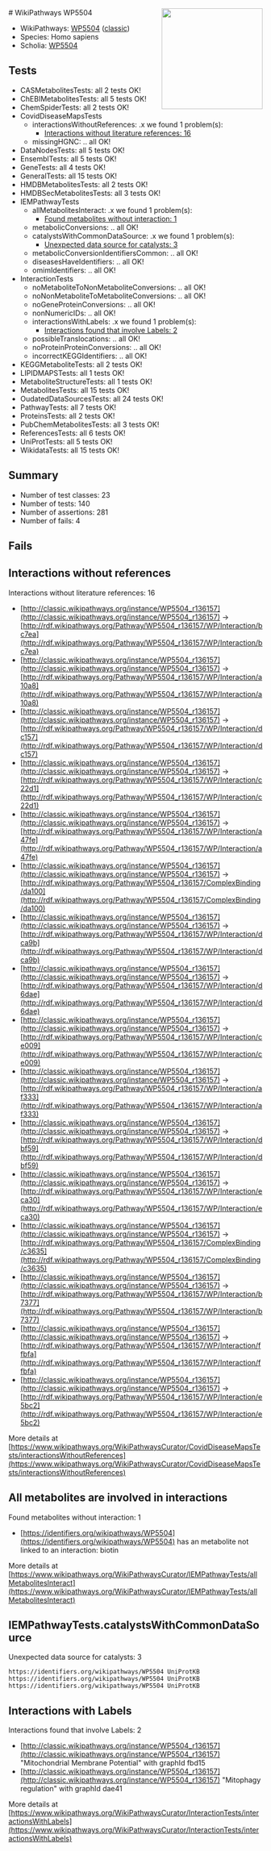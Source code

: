 <img style="float: right; width: 200px" src="https://cms-assets.nporadio.nl/npo3fm/NPO-Serious-Request-Logo-Groen-Ik-Steun-RGB.png" />
# WikiPathways WP5504

* WikiPathways: [WP5504](https://wikipathways.org/pathways/WP5504) ([classic](https://classic.wikipathways.org/instance/WP5504))
* Species: Homo sapiens
* Scholia: [WP5504](https://scholia.toolforge.org/wikipathways/WP5504)
## Tests
* CASMetabolitesTests: all 2 tests OK!
* ChEBIMetabolitesTests: all 5 tests OK!
* ChemSpiderTests: all 2 tests OK!
* CovidDiseaseMapsTests
    * interactionsWithoutReferences: .x we found 1 problem(s):
        * [Interactions without literature references: 16](#9701cce7)
    * missingHGNC: .. all OK!
* DataNodesTests: all 5 tests OK!
* EnsemblTests: all 5 tests OK!
* GeneTests: all 4 tests OK!
* GeneralTests: all 15 tests OK!
* HMDBMetabolitesTests: all 2 tests OK!
* HMDBSecMetabolitesTests: all 3 tests OK!
* IEMPathwayTests
    * allMetabolitesInteract: .x we found 1 problem(s):
        * [Found metabolites without interaction: 1](#2bc2e7ec)
    * metabolicConversions: .. all OK!
    * catalystsWithCommonDataSource: .x we found 1 problem(s):
        * [Unexpected data source for catalysts: 3](#984b09c0)
    * metabolicConversionIdentifiersCommon: .. all OK!
    * diseasesHaveIdentifiers: .. all OK!
    * omimIdentifiers: .. all OK!
* InteractionTests
    * noMetaboliteToNonMetaboliteConversions: .. all OK!
    * noNonMetaboliteToMetaboliteConversions: .. all OK!
    * noGeneProteinConversions: .. all OK!
    * nonNumericIDs: .. all OK!
    * interactionsWithLabels: .x we found 1 problem(s):
        * [Interactions found that involve Labels: 2](#630d2679)
    * possibleTranslocations: .. all OK!
    * noProteinProteinConversions: .. all OK!
    * incorrectKEGGIdentifiers: .. all OK!
* KEGGMetaboliteTests: all 2 tests OK!
* LIPIDMAPSTests: all 1 tests OK!
* MetaboliteStructureTests: all 1 tests OK!
* MetabolitesTests: all 15 tests OK!
* OudatedDataSourcesTests: all 24 tests OK!
* PathwayTests: all 7 tests OK!
* ProteinsTests: all 2 tests OK!
* PubChemMetabolitesTests: all 3 tests OK!
* ReferencesTests: all 6 tests OK!
* UniProtTests: all 5 tests OK!
* WikidataTests: all 15 tests OK!


## Summary

* Number of test classes: 23
* Number of tests: 140
* Number of assertions: 281
* Number of fails: 4

## Fails

<a name="9701cce7" />

## Interactions without references

Interactions without literature references: 16

* [http://classic.wikipathways.org/instance/WP5504_r136157](http://classic.wikipathways.org/instance/WP5504_r136157) -> [http://rdf.wikipathways.org/Pathway/WP5504_r136157/WP/Interaction/bc7ea](http://rdf.wikipathways.org/Pathway/WP5504_r136157/WP/Interaction/bc7ea)
* [http://classic.wikipathways.org/instance/WP5504_r136157](http://classic.wikipathways.org/instance/WP5504_r136157) -> [http://rdf.wikipathways.org/Pathway/WP5504_r136157/WP/Interaction/a10a8](http://rdf.wikipathways.org/Pathway/WP5504_r136157/WP/Interaction/a10a8)
* [http://classic.wikipathways.org/instance/WP5504_r136157](http://classic.wikipathways.org/instance/WP5504_r136157) -> [http://rdf.wikipathways.org/Pathway/WP5504_r136157/WP/Interaction/dc157](http://rdf.wikipathways.org/Pathway/WP5504_r136157/WP/Interaction/dc157)
* [http://classic.wikipathways.org/instance/WP5504_r136157](http://classic.wikipathways.org/instance/WP5504_r136157) -> [http://rdf.wikipathways.org/Pathway/WP5504_r136157/WP/Interaction/c22d1](http://rdf.wikipathways.org/Pathway/WP5504_r136157/WP/Interaction/c22d1)
* [http://classic.wikipathways.org/instance/WP5504_r136157](http://classic.wikipathways.org/instance/WP5504_r136157) -> [http://rdf.wikipathways.org/Pathway/WP5504_r136157/WP/Interaction/a47fe](http://rdf.wikipathways.org/Pathway/WP5504_r136157/WP/Interaction/a47fe)
* [http://classic.wikipathways.org/instance/WP5504_r136157](http://classic.wikipathways.org/instance/WP5504_r136157) -> [http://rdf.wikipathways.org/Pathway/WP5504_r136157/ComplexBinding/da100](http://rdf.wikipathways.org/Pathway/WP5504_r136157/ComplexBinding/da100)
* [http://classic.wikipathways.org/instance/WP5504_r136157](http://classic.wikipathways.org/instance/WP5504_r136157) -> [http://rdf.wikipathways.org/Pathway/WP5504_r136157/WP/Interaction/dca9b](http://rdf.wikipathways.org/Pathway/WP5504_r136157/WP/Interaction/dca9b)
* [http://classic.wikipathways.org/instance/WP5504_r136157](http://classic.wikipathways.org/instance/WP5504_r136157) -> [http://rdf.wikipathways.org/Pathway/WP5504_r136157/WP/Interaction/d6dae](http://rdf.wikipathways.org/Pathway/WP5504_r136157/WP/Interaction/d6dae)
* [http://classic.wikipathways.org/instance/WP5504_r136157](http://classic.wikipathways.org/instance/WP5504_r136157) -> [http://rdf.wikipathways.org/Pathway/WP5504_r136157/WP/Interaction/ce009](http://rdf.wikipathways.org/Pathway/WP5504_r136157/WP/Interaction/ce009)
* [http://classic.wikipathways.org/instance/WP5504_r136157](http://classic.wikipathways.org/instance/WP5504_r136157) -> [http://rdf.wikipathways.org/Pathway/WP5504_r136157/WP/Interaction/af333](http://rdf.wikipathways.org/Pathway/WP5504_r136157/WP/Interaction/af333)
* [http://classic.wikipathways.org/instance/WP5504_r136157](http://classic.wikipathways.org/instance/WP5504_r136157) -> [http://rdf.wikipathways.org/Pathway/WP5504_r136157/WP/Interaction/dbf59](http://rdf.wikipathways.org/Pathway/WP5504_r136157/WP/Interaction/dbf59)
* [http://classic.wikipathways.org/instance/WP5504_r136157](http://classic.wikipathways.org/instance/WP5504_r136157) -> [http://rdf.wikipathways.org/Pathway/WP5504_r136157/WP/Interaction/eca30](http://rdf.wikipathways.org/Pathway/WP5504_r136157/WP/Interaction/eca30)
* [http://classic.wikipathways.org/instance/WP5504_r136157](http://classic.wikipathways.org/instance/WP5504_r136157) -> [http://rdf.wikipathways.org/Pathway/WP5504_r136157/ComplexBinding/c3635](http://rdf.wikipathways.org/Pathway/WP5504_r136157/ComplexBinding/c3635)
* [http://classic.wikipathways.org/instance/WP5504_r136157](http://classic.wikipathways.org/instance/WP5504_r136157) -> [http://rdf.wikipathways.org/Pathway/WP5504_r136157/WP/Interaction/b7377](http://rdf.wikipathways.org/Pathway/WP5504_r136157/WP/Interaction/b7377)
* [http://classic.wikipathways.org/instance/WP5504_r136157](http://classic.wikipathways.org/instance/WP5504_r136157) -> [http://rdf.wikipathways.org/Pathway/WP5504_r136157/WP/Interaction/ffbfa](http://rdf.wikipathways.org/Pathway/WP5504_r136157/WP/Interaction/ffbfa)
* [http://classic.wikipathways.org/instance/WP5504_r136157](http://classic.wikipathways.org/instance/WP5504_r136157) -> [http://rdf.wikipathways.org/Pathway/WP5504_r136157/WP/Interaction/e5bc2](http://rdf.wikipathways.org/Pathway/WP5504_r136157/WP/Interaction/e5bc2)


More details at [https://www.wikipathways.org/WikiPathwaysCurator/CovidDiseaseMapsTests/interactionsWithoutReferences](https://www.wikipathways.org/WikiPathwaysCurator/CovidDiseaseMapsTests/interactionsWithoutReferences)

<a name="2bc2e7ec" />

## All metabolites are involved in interactions

Found metabolites without interaction: 1

* [https://identifiers.org/wikipathways/WP5504](https://identifiers.org/wikipathways/WP5504) has an metabolite not linked to an interaction: biotin


More details at [https://www.wikipathways.org/WikiPathwaysCurator/IEMPathwayTests/allMetabolitesInteract](https://www.wikipathways.org/WikiPathwaysCurator/IEMPathwayTests/allMetabolitesInteract)

<a name="984b09c0" />

## IEMPathwayTests.catalystsWithCommonDataSource

Unexpected data source for catalysts: 3
```
https://identifiers.org/wikipathways/WP5504 UniProtKB
https://identifiers.org/wikipathways/WP5504 UniProtKB
https://identifiers.org/wikipathways/WP5504 UniProtKB
```

<a name="630d2679" />

## Interactions with Labels

Interactions found that involve Labels: 2

* [http://classic.wikipathways.org/instance/WP5504_r136157](http://classic.wikipathways.org/instance/WP5504_r136157) "Mitochondrial
Membrane
Potential" with graphId fbd15
* [http://classic.wikipathways.org/instance/WP5504_r136157](http://classic.wikipathways.org/instance/WP5504_r136157) "Mitophagy
regulation" with graphId dae41


More details at [https://www.wikipathways.org/WikiPathwaysCurator/InteractionTests/interactionsWithLabels](https://www.wikipathways.org/WikiPathwaysCurator/InteractionTests/interactionsWithLabels)

